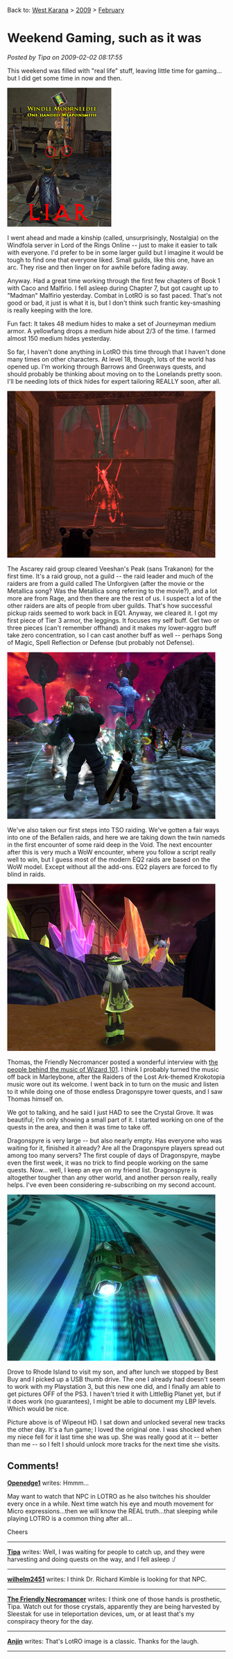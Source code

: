 Back to: [West Karana](/posts/westkarana.md) > [2009](/posts/2009/westkarana.md) > [February](./westkarana.md)
# Weekend Gaming, such as it was

*Posted by Tipa on 2009-02-02 08:17:55*

This weekend was filled with "real life" stuff, leaving little time for gaming... but I did get some time in now and then.

![](../../../uploads/2009/02/lotroclient-2009-02-01-22-2.jpg "lotroclient-2009-02-01-22-2")

I went ahead and made a kinship (called, unsurprisingly, Nostalgia) on the Windfola server in Lord of the Rings Online -- just to make it easier to talk with everyone. I'd prefer to be in some larger guild but I imagine it would be tough to find one that everyone liked. Small guilds, like this one, have an arc. They rise and then linger on for awhile before fading away.

Anyway. Had a great time working through the first few chapters of Book 1 with Caco and Malfirio. I fell asleep during Chapter 7, but got caught up to "Madman" Malfirio yesterday. Combat in LotRO is so fast paced. That's not good or bad, it just is what it is, but I don't think such frantic key-smashing is really keeping with the lore.

Fun fact: It takes 48 medium hides to make a set of Journeyman medium armor. A yellowfang drops a medium hide about 2/3 of the time. I farmed almost 150 medium hides yesterday.

So far, I haven't done anything in LotRO this time through that I haven't done many times on other characters. At level 18, though, lots of the world has opened up. I'm working through Barrows and Greenways quests, and should probably be thinking about moving on to the Lonelands pretty soon. I'll be needing lots of thick hides for expert tailoring REALLY soon, after all.

![](../../../uploads/2009/02/everquest2-2009-01-29-20-58-17-31.jpg "everquest2-2009-01-29-20-58-17-31")

The Ascarey raid group cleared Veeshan's Peak (sans Trakanon) for the first time. It's a raid group, not a guild -- the raid leader and much of the raiders are from a guild called The Unforgiven (after the movie or the Metallica song? Was the Metallica song referring to the movie?), and a lot more are from Rage, and then there are the rest of us. I suspect a lot of the other raiders are alts of people from uber guilds. That's how successful pickup raids seemed to work back in EQ1. Anyway, we cleared it. I got my first piece of Tier 3 armor, the leggings. It focuses my self buff. Get two or three pieces (can't remember offhand) and it makes my lower-aggro buff take zero concentration, so I can cast another buff as well -- perhaps Song of Magic, Spell Reflection or Defense (but probably not Defense).

![](../../../uploads/2009/02/everquest2-2009-01-31-21-27-53-54.jpg "everquest2-2009-01-31-21-27-53-54")

We've also taken our first steps into TSO raiding. We've gotten a fair ways into one of the Befallen raids, and here we are taking down the twin nameds in the first encounter of some raid deep in the Void. The next encounter after this is very much a WoW encounter, where you follow a script really well to win, but I guess most of the modern EQ2 raids are based on the WoW model. Except without all the add-ons. EQ2 players are forced to fly blind in raids.

![](../../../uploads/2009/02/wizardgraphicalclient-2009-02-01-08-00-36-33.jpg "wizardgraphicalclient-2009-02-01-08-00-36-33")

Thomas, the Friendly Necromancer posted a wonderful interview with [the people behind the music of Wizard 101](http://thefriendlynecromancer.blogspot.com/2009/01/part-i-nelson-everhart-todd-coleman.html). I think I probably turned the music off back in Marleybone, after the Raiders of the Lost Ark-themed Krokotopia music wore out its welcome. I went back in to turn on the music and listen to it while doing one of those endless Dragonspyre tower quests, and I saw Thomas himself on.

We got to talking, and he said I just HAD to see the Crystal Grove. It was beautiful; I'm only showing a small part of it. I started working on one of the quests in the area, and then it was time to take off.

Dragonspyre is very large -- but also nearly empty. Has everyone who was waiting for it, finished it already? Are all the Dragonspyre players spread out among too many servers? The first couple of days of Dragonspyre, maybe even the first week, it was no trick to find people working on the same quests. Now... well, I keep an eye on my friend list. Dragonspyre is altogether tougher than any other world, and another person really, really helps. I've even been considering re-subscribing on my second account.

![](../../../uploads/2009/02/wohd_20081228_000332.jpg "wohd_20081228_000332")

Drove to Rhode Island to visit my son, and after lunch we stopped by Best Buy and I picked up a USB thumb drive. The one I already had doesn't seem to work with my Playstation 3, but this new one did, and I finally am able to get pictures OFF of the PS3. I haven't tried it with LittleBig Planet yet, but if it does work (no guarantees), I might be able to document my LBP levels. Which would be nice.

Picture above is of Wipeout HD. I sat down and unlocked several new tracks the other day. It's a fun game; I loved the original one. I was shocked when my niece fell for it last time she was up. She was really good at it -- better than me -- so I felt I should unlock more tracks for the next time she visits.


## Comments!

**[Openedge1](http://simple-n-complex.blogspot.com)** writes: Hmmm...

May want to watch that NPC in LOTRO as he also twitches his shoulder every once in a while. Next time watch his eye and mouth movement for Micro expressions...then we will know the REAL truth...that sleeping while playing LOTRO is a common thing after all...

Cheers

---

**[Tipa](https://chasingdings.com)** writes: Well, I was waiting for people to catch up, and they were harvesting and doing quests on the way, and I fell asleep :/

---

**[wilhelm2451](http://tagn.wordpress.com/)** writes: I think Dr. Richard Kimble is looking for that NPC.

---

**[The Friendly Necromancer](http://thefriendlynecromancer.blogspot.com)** writes: I think one of those hands is prosthetic, Tipa. Watch out for those crystals, apparently they are being harvested by Sleestak for use in teleportation devices, um, or at least that's my conspiracy theory for the day.

---

**[Anjin](http://bulletpointsblog.blogspot.com)** writes: That's LotRO image is a classic. Thanks for the laugh.

---

